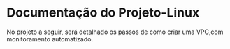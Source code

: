 # Documentação do Projeto-Linux
No projeto a seguir, será detalhado os passos de como criar uma VPC,com monitoramento automatizado.


